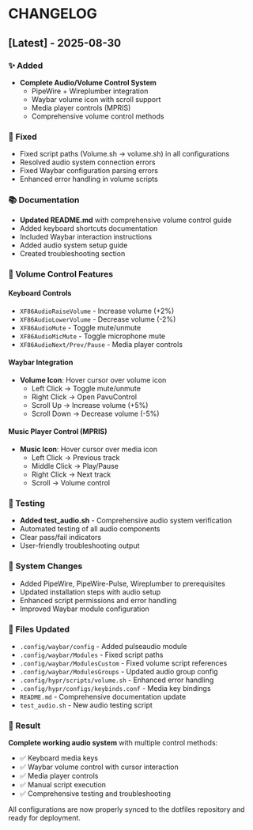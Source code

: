 # CHANGELOG

## [Latest] - 2025-08-30

### ✨ Added
- **Complete Audio/Volume Control System**
  - PipeWire + Wireplumber integration
  - Waybar volume icon with scroll support
  - Media player controls (MPRIS)
  - Comprehensive volume control methods

### 🔧 Fixed
- Fixed script paths (Volume.sh → volume.sh) in all configurations
- Resolved audio system connection errors
- Fixed Waybar configuration parsing errors
- Enhanced error handling in volume scripts

### 📚 Documentation
- **Updated README.md** with comprehensive volume control guide
- Added keyboard shortcuts documentation
- Included Waybar interaction instructions
- Added audio system setup guide
- Created troubleshooting section

### 🎵 Volume Control Features

#### Keyboard Controls
- `XF86AudioRaiseVolume` - Increase volume (+2%)
- `XF86AudioLowerVolume` - Decrease volume (-2%)
- `XF86AudioMute` - Toggle mute/unmute
- `XF86AudioMicMute` - Toggle microphone mute
- `XF86AudioNext/Prev/Pause` - Media player controls

#### Waybar Integration
- **Volume Icon**: Hover cursor over volume icon
  - Left Click → Toggle mute/unmute
  - Right Click → Open PavuControl
  - Scroll Up → Increase volume (+5%)
  - Scroll Down → Decrease volume (-5%)

#### Music Player Control (MPRIS)
- **Music Icon**: Hover cursor over media icon
  - Left Click → Previous track
  - Middle Click → Play/Pause
  - Right Click → Next track
  - Scroll → Volume control

### 🧪 Testing
- **Added test_audio.sh** - Comprehensive audio system verification
- Automated testing of all audio components
- Clear pass/fail indicators
- User-friendly troubleshooting output

### 🔄 System Changes
- Added PipeWire, PipeWire-Pulse, Wireplumber to prerequisites
- Updated installation steps with audio setup
- Enhanced script permissions and error handling
- Improved Waybar module configuration

### 📁 Files Updated
- `.config/waybar/config` - Added pulseaudio module
- `.config/waybar/Modules` - Fixed script paths
- `.config/waybar/ModulesCustom` - Fixed volume script references
- `.config/waybar/ModulesGroups` - Updated audio group config
- `.config/hypr/scripts/volume.sh` - Enhanced error handling
- `.config/hypr/configs/keybinds.conf` - Media key bindings
- `README.md` - Comprehensive documentation update
- `test_audio.sh` - New audio testing script

### 🎯 Result
**Complete working audio system** with multiple control methods:
- ✅ Keyboard media keys
- ✅ Waybar volume control with cursor interaction
- ✅ Media player controls
- ✅ Manual script execution
- ✅ Comprehensive testing and troubleshooting

All configurations are now properly synced to the dotfiles repository and ready for deployment.
